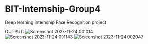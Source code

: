 # BIT-Internship-Group4
Deep learning internship Face Recognition project













OUTPUT:
![Screenshot 2023-11-24 001014](https://github.com/Bheshajaa/BIT-Internship-Group4/assets/142480959/62ce95df-5318-4225-9d46-261ad7c5a72b)
![Screenshot 2023-11-24 001143](https://github.com/Bheshajaa/BIT-Internship-Group4/assets/142480959/067311d8-15f2-4788-a88e-ea2017522608)
![Screenshot 2023-11-24 002047](https://github.com/Bheshajaa/BIT-Internship-Group4/assets/142480959/42f9057c-eaa3-495d-a76c-698a8c29d3d2)
